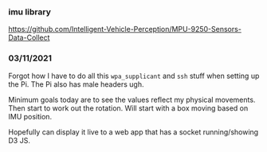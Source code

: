 ### imu library
https://github.com/Intelligent-Vehicle-Perception/MPU-9250-Sensors-Data-Collect

### 03/11/2021

Forgot how I have to do all this `wpa_supplicant` and `ssh` stuff when setting up the Pi.
The Pi also has male headers ugh.

Minimum goals today are to see the values reflect my physical movements. Then start to work out the rotation. Will start with a box moving based on IMU position.

Hopefully can display it live to a web app that has a socket running/showing D3 JS.

